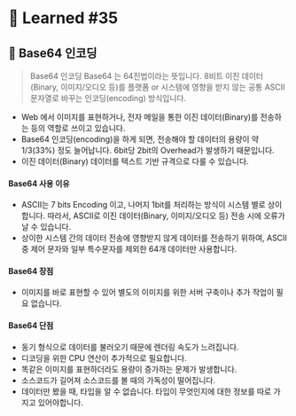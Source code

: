 # 🌟 Learned #35

## 🔶 Base64 인코딩

> Base64 인코딩
> Base64 는 64진법이라는 뜻입니다.
> 8비트 이진 데이터(Binary, 이미지/오디오 등)를 플랫폼 or 시스템에 영향을 받지 않는 공통 ASCII 문자열로 바꾸는 인코딩(encoding) 방식입니다.

- Web 에서 이미지를 표현하거나, 전자 메일을 통한 이진 데이터(Binary)를 전송하는 등의 역할로 쓰이고 있습니다.
- Base64 인코딩(encoding)을 하게 되면, 전송해야 할 데이터의 용량이 약 1/3(33%) 정도 늘어납니다. 6bit당 2bit의 Overhead가 발생하기 때문입니다.
- 이진 데이터(Binary) 데이터를 텍스트 기반 규격으로 다룰 수 있습니다.

#### Base64 사용 이유

- ASCII는 7 bits Encoding 이고, 나머지 1bit를 처리하는 방식이 시스템 별로 상이합니다.
  따라서, ASCII로 이진 데이터(Binary, 이미지/오디오 등) 전송 시에 오류가 날 수 있습니다.
- 상이한 시스템 간의 데이터 전송에 영향받지 않게 데이터를 전송하기 위하여, ASCII 중 제어 문자와 일부 특수문자를 제외한 64개 데이터만 사용합니다.

#### Base64 장점

- 이미지를 바로 표현할 수 있어 별도의 이미지를 위한 서버 구축이나 추가 작업이 필요 없습니다.

#### Base64 단점

- 동기 형식으로 데이터를 불러오기 때문에 렌더링 속도가 느려집니다.
- 디코딩을 위한 CPU 연산이 추가적으로 필요합니다.
- 똑같은 이미지를 표현하더라도 용량이 증가하는 문제가 발생합니다.
- 소스코드가 길어져 소스코드를 볼 때의 가독성이 떨어집니다.
- 데이터만 봤을 때, 타입을 알 수 없습니다. 타입이 무엇인지에 대한 정보를 따로 가지고 있어야합니다.
